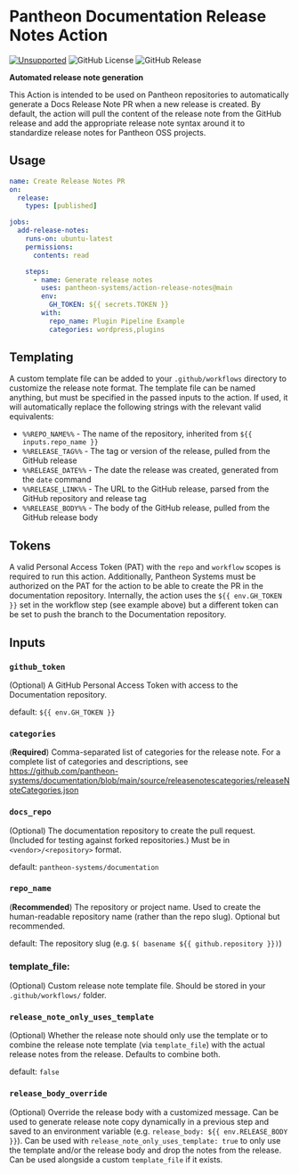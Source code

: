 # Pantheon Documentation Release Notes Action

[![Unsupported](https://img.shields.io/badge/Pantheon-Unsupported-yello?logo=pantheon&color=ffdc28)](https://pr-9097-documentation.appa.pantheon.site/oss-support-levels#unsupported)
![GitHub License](https://img.shields.io/github/license/pantheon-systems/action-release-notes)
![GitHub Release](https://img.shields.io/github/v/release/pantheon-systems/action-relese-notes)


**Automated release note generation**

This Action is intended to be used on Pantheon repositories to automatically generate a Docs Release Note PR when a new release is created. By default, the action will pull the content of the release note from the GitHub release and add the appropriate release note syntax around it to standardize release notes for Pantheon OSS projects.

## Usage

```yaml
name: Create Release Notes PR
on:
  release:
    types: [published]

jobs:
  add-release-notes:
    runs-on: ubuntu-latest
    permissions:
      contents: read

    steps:
      - name: Generate release notes
        uses: pantheon-systems/action-release-notes@main
        env:
          GH_TOKEN: ${{ secrets.TOKEN }}
        with:
          repo_name: Plugin Pipeline Example
          categories: wordpress,plugins
```

## Templating

A custom template file can be added to your `.github/workflows` directory to customize the release note format. The template file can be named anything, but must be specified in the passed inputs to the action. If used, it will automatically replace the following strings with the relevant valid equivalents:

* `%%REPO_NAME%%` - The name of the repository, inherited from `${{ inputs.repo_name }}`
* `%%RELEASE_TAG%%` - The tag or version of the release, pulled from the GitHub release
* `%%RELEASE_DATE%%` - The date the release was created, generated from the `date` command
* `%%RELEASE_LINK%%` - The URL to the GitHub release, parsed from the GitHub repository and release tag
* `%%RELEASE_BODY%%` - The body of the GitHub release, pulled from the GitHub release body

## Tokens
A valid Personal Access Token (PAT) with the `repo` and `workflow` scopes is required to run this action. Additionally, Pantheon Systems must be authorized on the PAT for the action to be able to create the PR in the documentation repository. Internally, the action uses the `${{ env.GH_TOKEN }}` set in the workflow step (see example above) but a different token can be set to push the branch to the Documentation repository.

## Inputs

### `github_token`
(Optional) A GitHub Personal Access Token with access to the Documentation repository.

default: `${{ env.GH_TOKEN }}`

### `categories`
(**Required**) Comma-separated list of categories for the release note. For a complete list of categories and descriptions, see https://github.com/pantheon-systems/documentation/blob/main/source/releasenotescategories/releaseNoteCategories.json

### `docs_repo`
(Optional) The documentation repository to create the pull request. (Included for testing against forked repositories.) Must be in `<vendor>/<repository>` format.

default: `pantheon-systems/documentation`

### `repo_name`
(**Recommended**) The repository or project name. Used to create the human-readable repository name (rather than the repo slug). Optional but recommended.

default: The repository slug (e.g. `$( basename ${{ github.repository }})`)

### template_file:
(Optional) Custom release note template file. Should be stored in your `.github/workflows/` folder.

### `release_note_only_uses_template`
(Optional) Whether the release note should only use the template or to combine the release note template (via `template_file`) with the actual release notes from the release. Defaults to combine both.

default: `false`

### `release_body_override`
(Optional) Override the release body with a customized message. Can be used to generate release note copy dynamically in a previous step and saved to an environment variable (e.g. `release_body: ${{ env.RELEASE_BODY }}`). Can be used with `release_note_only_uses_template: true` to only use the template and/or the release body and drop the notes from the release. Can be used alongside a custom `template_file` if it exists.
